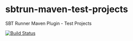 # sbtrun-maven-test-projects
SBT Runner Maven Plugin - Test Projects

[![Build Status](https://circleci.com/gh/sbtrun-maven-plugin/sbtrun-maven-test-projects.svg?&style=shield)](https://circleci.com/gh/sbtrun-maven-plugin/sbtrun-maven-test-projects)
